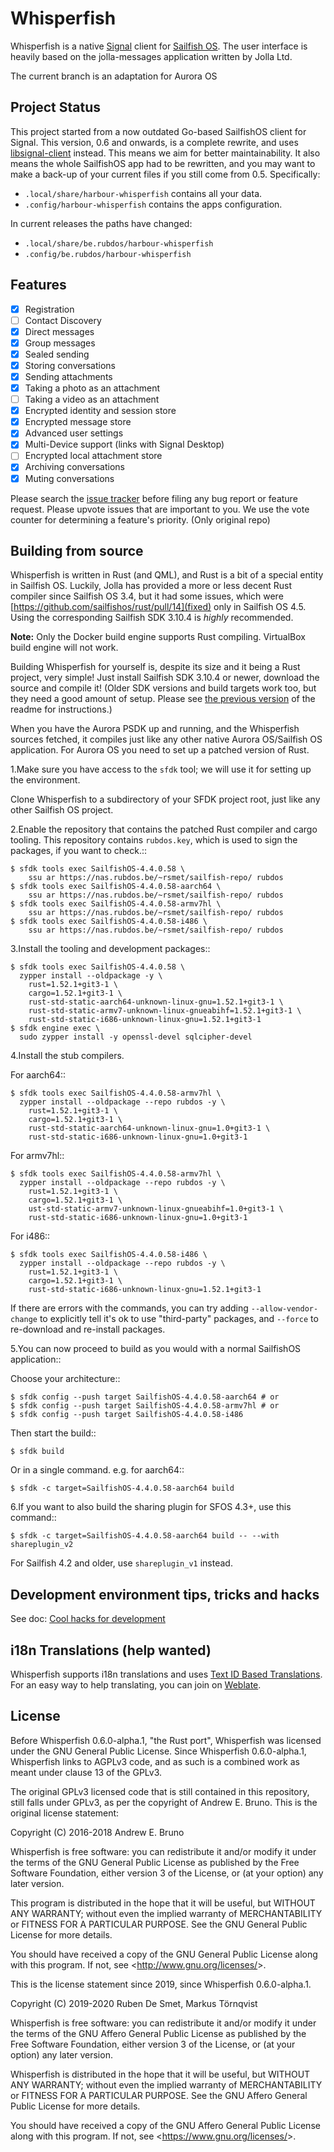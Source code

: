 # Whisperfish

Whisperfish is a native [Signal](https://www.whispersystems.org/) client
for [Sailfish OS](https://sailfishos.org/). The user interface is
heavily based on the jolla-messages application written by Jolla Ltd.

The current branch is an adaptation for Aurora OS

## Project Status

This project started from a now outdated Go-based SailfishOS client for
Signal. This version, 0.6 and onwards, is a complete rewrite, and uses
[libsignal-client](https://github.com/signalapp/libsignal-client)
instead. This means we aim for better maintainability. It also means the
whole SailfishOS app had to be rewritten, and you may want to make a
back-up of your current files if you still come from 0.5. Specifically:

- `.local/share/harbour-whisperfish` contains all your data.
- `.config/harbour-whisperfish` contains the apps configuration.

In current releases the paths have changed:

- `.local/share/be.rubdos/harbour-whisperfish`
- `.config/be.rubdos/harbour-whisperfish`

## Features

- [x] Registration
- [ ] Contact Discovery
- [x] Direct messages
- [x] Group messages
- [x] Sealed sending
- [x] Storing conversations
- [x] Sending attachments
- [x] Taking a photo as an attachment
- [ ] Taking a video as an attachment
- [x] Encrypted identity and session store
- [x] Encrypted message store
- [x] Advanced user settings
- [x] Multi-Device support (links with Signal Desktop)
- [ ] Encrypted local attachment store
- [x] Archiving conversations
- [x] Muting conversations

Please search the
[issue tracker](https://gitlab.com/whisperfish/whisperfish/-/issues) before
filing any bug report or feature request. Please upvote issues that are
important to you. We use the vote counter for determining a feature's
priority. (Only original repo)


## Building from source

Whisperfish is written in Rust (and QML), and Rust is a bit of a special
entity in Sailfish OS. Luckily, Jolla has provided a more or less decent
Rust compiler since Sailfish OS 3.4, but it had some issues, which were
[https://github.com/sailfishos/rust/pull/14](fixed) only in Sailfish OS
4.5. Using the corresponding Sailfish SDK 3.10.4 is *highly* recommended.

**Note:** Only the Docker build engine supports Rust compiling. VirtualBox build engine will not work.

Building Whisperfish for yourself is, despite its size and it being a Rust
project, very simple! Just install Sailfish SDK 3.10.4 or newer, download the
source and compile it! (Older SDK versions and build targets work too, but
they need a good amount of setup. Please see
[the previous version](https://gitlab.com/whisperfish/whisperfish/-/blob/1af345a5deb7900e9dd540aacb57b3ba50fb6cd8/README.rst)
of the readme for instructions.)

When you have the Aurora PSDK up and running, and the Whisperfish sources fetched,
it compiles just like any other native Aurora OS/Sailfish OS application.
For Aurora OS you need to set up a patched version of Rust.

1.Make sure you have access to the `sfdk` tool; we will use it for setting
   up the environment.

   Clone Whisperfish to a subdirectory of your SFDK project root,
   just like any other Sailfish OS project.

2.Enable the repository that contains the patched Rust compiler and cargo tooling.
   This repository contains `rubdos.key`, which is used to sign the packages, if you want to check.::

    $ sfdk tools exec SailfishOS-4.4.0.58 \
        ssu ar https://nas.rubdos.be/~rsmet/sailfish-repo/ rubdos
    $ sfdk tools exec SailfishOS-4.4.0.58-aarch64 \
        ssu ar https://nas.rubdos.be/~rsmet/sailfish-repo/ rubdos
    $ sfdk tools exec SailfishOS-4.4.0.58-armv7hl \
        ssu ar https://nas.rubdos.be/~rsmet/sailfish-repo/ rubdos
    $ sfdk tools exec SailfishOS-4.4.0.58-i486 \
        ssu ar https://nas.rubdos.be/~rsmet/sailfish-repo/ rubdos

3.Install the tooling and development packages::

    $ sfdk tools exec SailfishOS-4.4.0.58 \
      zypper install --oldpackage -y \
        rust=1.52.1+git3-1 \
        cargo=1.52.1+git3-1 \
        rust-std-static-aarch64-unknown-linux-gnu=1.52.1+git3-1 \
        rust-std-static-armv7-unknown-linux-gnueabihf=1.52.1+git3-1 \
        rust-std-static-i686-unknown-linux-gnu=1.52.1+git3-1
    $ sfdk engine exec \
      sudo zypper install -y openssl-devel sqlcipher-devel

4.Install the stub compilers.

   For aarch64::

    $ sfdk tools exec SailfishOS-4.4.0.58-armv7hl \
      zypper install --oldpackage --repo rubdos -y \
        rust=1.52.1+git3-1 \
        cargo=1.52.1+git3-1 \
        rust-std-static-aarch64-unknown-linux-gnu=1.0+git3-1 \
        rust-std-static-i686-unknown-linux-gnu=1.0+git3-1

   For armv7hl::

    $ sfdk tools exec SailfishOS-4.4.0.58-armv7hl \
      zypper install --oldpackage --repo rubdos -y \
        rust=1.52.1+git3-1 \
        cargo=1.52.1+git3-1 \
        ust-std-static-armv7-unknown-linux-gnueabihf=1.0+git3-1 \
        rust-std-static-i686-unknown-linux-gnu=1.0+git3-1

   For i486::

    $ sfdk tools exec SailfishOS-4.4.0.58-i486 \
      zypper install --oldpackage --repo rubdos -y \
        rust=1.52.1+git3-1 \
        cargo=1.52.1+git3-1 \
        rust-std-static-i686-unknown-linux-gnu=1.52.1+git3-1

   If there are errors with the commands, you can try adding `--allow-vendor-change`
   to explicitly tell it's ok to use "third-party" packages, and `--force` to
   re-download and re-install packages.

5.You can now proceed to build as you would with a normal SailfishOS application::

   Choose your architecture::

    $ sfdk config --push target SailfishOS-4.4.0.58-aarch64 # or
    $ sfdk config --push target SailfishOS-4.4.0.58-armv7hl # or
    $ sfdk config --push target SailfishOS-4.4.0.58-i486

   Then start the build::

    $ sfdk build

   Or in a single command. e.g. for aarch64::

    $ sfdk -c target=SailfishOS-4.4.0.58-aarch64 build

6.If you want to also build the sharing plugin for SFOS 4.3+, use this command::

    $ sfdk -c target=SailfishOS-4.4.0.58-aarch64 build -- --with shareplugin_v2

   For Sailfish 4.2 and older, use `shareplugin_v1` instead.


## Development environment tips, tricks and hacks

See doc: [Cool hacks for development](doc/dev-env-hacks.md)

## i18n Translations (help wanted)

Whisperfish supports i18n translations and uses
[Text ID Based Translations](http://doc.qt.io/qt-5/linguist-id-based-i18n.html).
For an easy way to help translating, you can join on
[Weblate](https://hosted.weblate.org/engage/whisperfish/).

## License

Before Whisperfish 0.6.0-alpha.1, "the Rust port", Whisperfish was
licensed under the GNU General Public License. Since Whisperfish
0.6.0-alpha.1, Whisperfish links to AGPLv3 code, and as such is a
combined work as meant under clause 13 of the GPLv3.

The original GPLv3 licensed code that is still contained in this
repository, still falls under GPLv3, as per the copyright of Andrew E.
Bruno. This is the original license statement:

Copyright (C) 2016-2018 Andrew E. Bruno

Whisperfish is free software: you can redistribute it and/or modify it
under the terms of the GNU General Public License as published by the
Free Software Foundation, either version 3 of the License, or (at your
option) any later version.

This program is distributed in the hope that it will be useful, but
WITHOUT ANY WARRANTY; without even the implied warranty of
MERCHANTABILITY or FITNESS FOR A PARTICULAR PURPOSE. See the GNU General
Public License for more details.

You should have received a copy of the GNU General Public License along
with this program. If not, see \<<http://www.gnu.org/licenses/>\>.

This is the license statement since 2019, since Whisperfish
0.6.0-alpha.1.

Copyright (C) 2019-2020 Ruben De Smet, Markus Törnqvist

Whisperfish is free software: you can redistribute it and/or modify it
under the terms of the GNU Affero General Public License as published by
the Free Software Foundation, either version 3 of the License, or (at
your option) any later version.

Whisperfish is distributed in the hope that it will be useful, but
WITHOUT ANY WARRANTY; without even the implied warranty of
MERCHANTABILITY or FITNESS FOR A PARTICULAR PURPOSE. See the GNU Affero
General Public License for more details.

You should have received a copy of the GNU Affero General Public License
along with this program. If not, see
\<<https://www.gnu.org/licenses/>\>.
